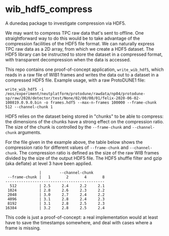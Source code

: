 # wib_hdf5_compress
A dunedaq package to investigate compression via HDF5.

We may want to compress TPC raw data that's sent to offline. One straightforward way to do this would be to take advantage of the compression facilities of the HDF5 file format. We can naturally express TPC raw data as a 2D array, from which we create a HDF5 dataset. The HDF5 library can be instructed to store the dataset in a compressed format, with transparent decompression when the data is accessed.

This repo contains one proof-of-concept application, `write_wib_hdf5`, which reads in a raw file of WIB1 frames and writes the data out to a dataset in a compressed HDF5 file. Example usage, with a raw ProtoDUNE1 file:

```
write_wib_hdf5 -i /eos/experiment/neutplatform/protodune/rawdata/np04/protodune-sp/raw/2020/detector/test/None/02/00/00/01/felix-2020-06-02-100819.0.9.0.bin -o frames.hdf5 --max-n-frames 100000 --frame-chunk 512 --channel-chunk 1
```

HDF5 relies on the dataset being stored in "chunks" to be able to compress: the dimensions of the chunks have a strong effect on the compression ratio. The size of the chunk is controlled by the `--frame-chunk` and `--channel-chunk` arguments.

For the file given in the example above, the table below shows the compression ratio for different values of `--frame-chunk` and `--channel-chunk`. The compression ratio is defined as the size of the raw WIB frames divided by the size of the output HDF5 file. The HDF5 shuffle filter and gzip (aka deflate) at level 3 have been applied.

```
               |        --channel-chunk
 --frame-chunk |   1       2       4       8
--------------------------------------------
  512          | 2.5     2.4     2.2     2.1
 1024          | 2.8     2.6     2.3     2.2
 2048          | 3.0     2.7     2.4     2.2
 4096          | 3.1     2.8     2.4     2.3
 8192          | 3.1     2.8     2.5     2.3
16384          | 3.2     2.8     2.5     2.4
```

This code is just a proof-of-concept: a real implementation would at least have to save the timestamps somewhere, and deal with cases where a frame is missing.
